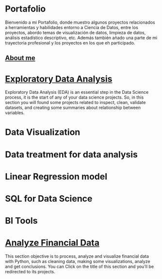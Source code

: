 # Portafolio
 Bienvenido a mi Portafolio, donde muestro algunos proyectos relacionados a herramientas y habilidades entorno a Ciencia de Datos, entre los  proyectos, abordo temas de visualización de datos, limpieza de datos, análisis estadístico descriptivo, etc. Además también añado una parte de mi trayectoria profesional y los proyectos en los que eh participado.
## [About me](https://1drv.ms/b/s!Aq0qdrGP2YOToFNGEUvednEhwV6I?e=M4QsxS) 
# [Exploratory Data Analysis](https://github.com/Danyphantom1500/00-Exploratory-Data-Analysis/tree/main)
Exploratory Data Analysis (EDA) is an essential step in the Data Science process, it is the start of any of your data science projects. So, in this section you will found some projects related to inspect, clean, validate datasets, and creating some summaries about relationship between variables. 

# Data Visualization

# Data treatment for data analysis

# Linear Regression model

# SQL for Data Science

# BI Tools

# [Analyze Financial Data](https://github.com/Danyphantom1500/Analyze_Financial_data)
This section objective is to process, analyze and visualize financial data with Python, such as cleaning data, making some visualizations, analyze and get conclusions. You can Click on the title of this section and you'll be redirected to its projects.

